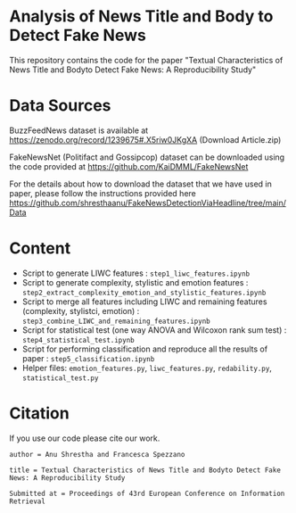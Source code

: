 # Analysis of News Title and Body to Detect Fake News

This repository contains the code for the paper 
"Textual Characteristics of News Title and Bodyto Detect Fake News: A Reproducibility Study"


# Data Sources
BuzzFeedNews dataset is available at https://zenodo.org/record/1239675#.X5riw0JKgXA (Download Article.zip)

FakeNewsNet (Politifact and Gossipcop) dataset can be downloaded using the code provided at https://github.com/KaiDMML/FakeNewsNet

For the details about how to download the dataset that we have used in paper, please follow the instructions provided here https://github.com/shresthaanu/FakeNewsDetectionViaHeadline/tree/main/Data

# Content

* Script to generate LIWC features : ```step1_liwc_features.ipynb```
* Script to generate complexity, stylistic and emotion features : ```step2_extract_complexity_emotion_and_stylistic_features.ipynb```
* Script to merge all features including LIWC and remaining features (complexity, stylistci, emotion) : ```step3_combine_LIWC_and_remaining_features.ipynb```
* Script for statistical test (one way ANOVA and Wilcoxon rank sum test) : ```step4_statistical_test.ipynb```
* Script for performing classification and reproduce all the results of paper : ```step5_classification.ipynb```
* Helper files: ```emotion_features.py```, ```liwc_features.py```, ```redability.py```, ```statistical_test.py```


# Citation
If you use our code please cite our work.

```{ 
author = Anu Shrestha and Francesca Spezzano

title = Textual Characteristics of News Title and Bodyto Detect Fake News: A Reproducibility Study

Submitted at = Proceedings of 43rd European Conference on Information Retrieval 